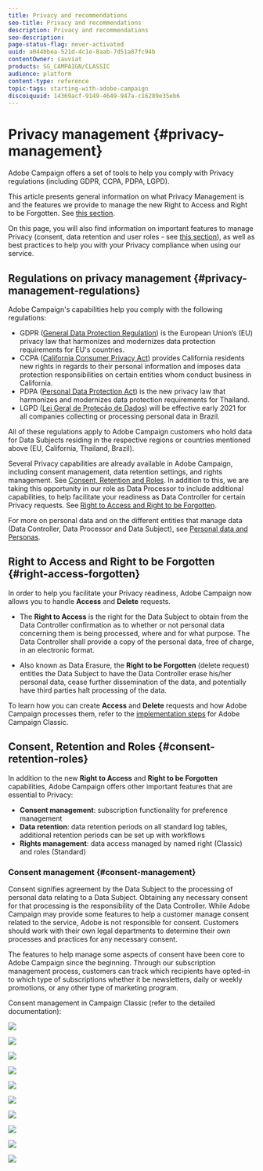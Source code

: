 ```yaml
---
title: Privacy and recommendations
seo-title: Privacy and recommendations
description: Privacy and recommendations
seo-description: 
page-status-flag: never-activated
uuid: a044bbea-521d-4c1e-8aab-7d51a87fc94b
contentOwner: sauviat
products: SG_CAMPAIGN/CLASSIC
audience: platform
content-type: reference
topic-tags: starting-with-adobe-campaign
discoiquuid: 14369acf-9149-4649-947a-c16289e35eb6
---
```


# Privacy management {#privacy-management}

Adobe Campaign offers a set of tools to help you comply with Privacy regulations (including GDPR, CCPA, PDPA, LGPD).

This article presents general information on what Privacy Management is and the features we provide to manage the new Right to Access and Right to be Forgotten. See [this section]().

On this page, you will also find information on important features to manage Privacy (consent, data retention and user roles - see [this section](#)), as well as best practices to help you with your Privacy compliance when using our service.

## Regulations on privacy management {#privacy-management-regulations}

Adobe Campaign's capabilities help you comply with the following regulations:

* GDPR ([General Data Protection Regulation](https://ec.europa.eu/info/law/law-topic/data-protection/reform/what-does-general-data-protection-regulation-gdpr-govern_en)) is the European Union’s (EU) privacy law that harmonizes and modernizes data protection requirements for EU's countries.
* CCPA ([California Consumer Privacy Act](https://leginfo.legislature.ca.gov/faces/codes_displayText.xhtml?lawCode=CIV&division=3.&title=1.81.5.&part=4.&chapter=&article=)) provides California residents new rights in regards to their personal information and imposes data protection responsibilities on certain entities whom conduct business in California.
* PDPA ([Personal Data Protection Act](https://secureprivacy.ai/thailand-pdpa-summary-what-businesses-need-to-know/)) is the new privacy law that harmonizes and modernizes data protection requirements for Thailand. 
* LGPD ([Lei Geral de Proteção de Dados](https://iapp.org/media/pdf/resource_center/Brazilian_General_Data_Protection_Law.pdf)) will be effective early 2021 for all companies collecting or processing personal data in Brazil.

All of these regulations apply to Adobe Campaign customers who hold data for Data Subjects residing in the respective regions or countries mentioned above (EU, California, Thailand, Brazil).

Several Privacy capabilities are already available in Adobe Campaign, including consent management, data retention settings, and rights management. See [Consent, Retention and Roles](). In addition to this, we are taking this opportunity in our role as Data Processor to include additional capabilities, to help facilitate your readiness as Data Controller for certain Privacy requests. See [Right to Access and Right to be Forgotten]().

For more on personal data and on the different entities that manage data (Data Controller, Data Processor and Data Subject), see [Personal data and Personas](../../platform/using/privacy-and-recommendations.md#personal-data).

## Right to Access and Right to be Forgotten {#right-access-forgotten}

In order to help you facilitate your Privacy readiness, Adobe Campaign now allows you to handle **Access** and **Delete** requests.

* The **Right to Access** is the right for the Data Subject to obtain from the Data Controller confirmation as to whether or not personal data concerning them is being processed, where and for what purpose. The Data Controller shall provide a copy of the personal data, free of charge, in an electronic format.

* Also known as Data Erasure, the **Right to be Forgotten** (delete request) entitles the Data Subject to have the Data Controller erase his/her personal data, cease further dissemination of the data, and potentially have third parties halt processing of the data.

To learn how you can create **Access** and **Delete** requests and how Adobe Campaign processes them, refer to the [implementation steps]() for Adobe Campaign Classic.

<!--Tutorials on Privacy management in Campaign Standard are also available [here](https://docs.adobe.com/content/help/en/campaign-standard-learn/tutorials/privacy/privacy-overview.html).
https://experienceleague.corp.adobe.com/docs/campaign-standard-learn/tutorials/privacy/privacy-overview.html?lang=en-->

## Consent, Retention and Roles {#consent-retention-roles}

In addition to the new **Right to Access** and **Right to be Forgotten** capabilities, Adobe Campaign offers other important features that are essential to Privacy:

* **Consent management**: subscription functionality for preference management
* **Data retention**: data retention periods on all standard log tables, additional retention periods can be set up with workflows
* **Rights management**: data access managed by named right (Classic) and roles (Standard)

### Consent management {#consent-management}

Consent signifies agreement by the Data Subject to the processing of personal data relating to a Data Subject. Obtaining any necessary consent for that processing is the responsibility of the Data Controller. While Adobe Campaign may provide some features to help a customer manage consent related to the service, Adobe is not responsible for consent. Customers should work with their own legal departments to determine their own processes and practices for any necessary consent.

The features to help manage some aspects of consent have been core to Adobe Campaign since the beginning. Through our subscription management process, customers can track which recipients have opted-in to which type of subscriptions whether it be newsletters, daily or weekly promotions, or any other type of marketing program.

Consent management in Campaign Classic (refer to the detailed documentation):


![](assets/privacy-folders.png)

![](assets/privacy-folders.png)

![](assets/privacy-folders.png)

![](assets/privacy-folders.png)

![](assets/privacy-folders.png)

![](assets/privacy-folders.png)

![](assets/privacy-folders.png)

![](assets/privacy-folders.png)

![](assets/privacy-folders.png)

![](assets/privacy-folders.png)